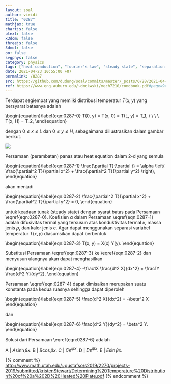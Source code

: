 ```yaml
---
layout: soal
author: viridi
title: "0287"
mathjax: true
chartjs: false
ptext: false
x3dom: false
threejs: false
3dmol: false
oo: false
svgphys: false
category: physics
tags: ["heat conduction", "fourier's law", "steady state", "separation of variable", "harmonic", "exponential", "solution", "2-d", "fi3201", "2020-2"]
date: 2021-04-23 10:55:00 +07
permalink: /0287
src: https://github.com/dudung/soal/commits/master/_posts/0/28/2021-04-23-fourier-law-hc-fd-2d-5.md
ref: https://www.eng.auburn.edu/~dmckwski/mech7210/condbook.pdf#page=94
---
```

Terdapat segiempat yang memiiki distribusi temperatur $T(x, y)$ yang bersyarat batasnya adalah

\begin{equation}\label{eqn:0287-0}
T(0, y) = T(x, 0) = T(L, y) = T_1, \ \ \ \ T(x, H) = T_2,
\end{equation}

dengan $0 \le x \le L$ dan $0 \le y \le H$, sebagaimana diilustrasikan dalam gambar berikut.

![]({{site.baseurl}}/assets/img/0/28/0282.png)

Persamaan (perambatan) panas atau heat equation dalam 2-d yang semula

\begin{equation}\label{eqn:0287-1}
\frac{\partial T}{\partial t} = \alpha \left( \frac{\partial^2 T}{\partial x^2} + \frac{\partial^2 T}{\partial y^2} \right),
\end{equation}

akan menjadi

\begin{equation}\label{eqn:0287-2}
\frac{\partial^2 T}{\partial x^2} + \frac{\partial^2 T}{\partial y^2} = 0,
\end{equation}

untuk keadaan tunak (steady state) dengan syarat batas pada Persamaan \eqref{eqn:0287-0}. Koefisien $\alpha$ dalam Persamaan \eqref{eqn:0287-1} adalah difusivitas termal yang tersusun atas konduktivitas termal $\kappa$, massa jenis $\rho$, dan kalor jenis $c$. Agar dapat menggunakan separasi variabel temperatur $T(x, y)$ diasumsikan dapat berbentuk

\begin{equation}\label{eqn:0287-3}
T(x, y) = X(x) Y(y).
\end{equation}

Substitusi Persamaan \eqref{eqn:0287-3} ke \eqref{eqn:0287-2} dan menyusun ulangnya akan dapat menghasilkan

\begin{equation}\label{eqn:0287-4}
-\frac1X \frac{d^2 X}{dx^2} = \frac1Y \frac{d^2 Y}{dy^2}.
\end{equation}

Persamaan \eqref{eqn:0287-4} dapat dimisalkan merupakan suatu konstanta pada kedua ruasnya sehingga dapat diperoleh

\begin{equation}\label{eqn:0287-5}
\frac{d^2 X}{dx^2} = -\beta^2 X
\end{equation}

dan

\begin{equation}\label{eqn:0287-6}
\frac{d^2 Y}{dy^2} = \beta^2 Y.
\end{equation}

Solusi dari Persamaan \eqref{eqn:0287-6} adalah

A | $A \sinh \beta x$.
B | $B \cos \beta x$.
C | $C e^{i\beta x}$.
D | $D e^{i\beta x}$.
E | $E \sin \beta x$.

{% comment %}
http://www.math.utah.edu/~gustafso/s2019/2270/projects-2019/submitted/kristenStewart/Determining%20Temperature%20Distribution%20of%20a%202D%20Heated%20Plate.pdf
{% endcomment %}